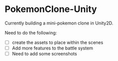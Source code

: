 # PokemonClone-Unity
Currently building a mini-pokemon clone in Unity2D.

Need to do the following: 
   - [ ] create the assets to place within the scenes
   - [ ] Add more features to the battle system  
   - [ ] Need to add some screenshots 
